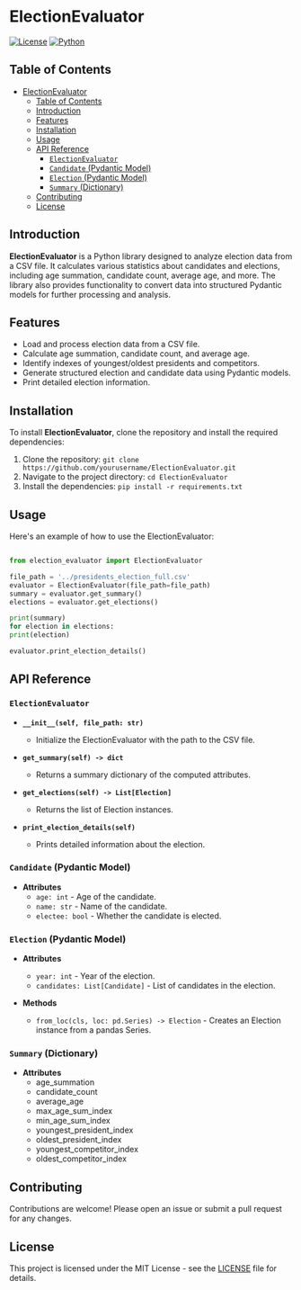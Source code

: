 # ElectionEvaluator

[![License](https://img.shields.io/badge/license-MIT-blue.svg)](https://opensource.org/licenses/MIT)
[![Python](https://img.shields.io/badge/python-3.12%2B-blue.svg)](https://www.python.org/downloads/release/python-312/)

## Table of Contents

- [ElectionEvaluator](#electionevaluator)
  - [Table of Contents](#table-of-contents)
  - [Introduction](#introduction)
  - [Features](#features)
  - [Installation](#installation)
  - [Usage](#usage)
  - [API Reference](#api-reference)
    - [`ElectionEvaluator`](#electionevaluator-1)
    - [`Candidate` (Pydantic Model)](#candidate-pydantic-model)
    - [`Election` (Pydantic Model)](#election-pydantic-model)
    - [`Summary` (Dictionary)](#summary-dictionary)
  - [Contributing](#contributing)
  - [License](#license)

## Introduction

**ElectionEvaluator** is a Python library designed to analyze election data from a CSV file. It calculates various statistics about candidates and elections, including age summation, candidate count, average age, and more. The library also provides functionality to convert data into structured Pydantic models for further processing and analysis.

## Features

- Load and process election data from a CSV file.
- Calculate age summation, candidate count, and average age.
- Identify indexes of youngest/oldest presidents and competitors.
- Generate structured election and candidate data using Pydantic models.
- Print detailed election information.

## Installation

To install **ElectionEvaluator**, clone the repository and install the required dependencies:

1. Clone the repository: `git clone https://github.com/yourusername/ElectionEvaluator.git`
2. Navigate to the project directory: `cd ElectionEvaluator`
3. Install the dependencies: `pip install -r requirements.txt`

## Usage

Here's an example of how to use the ElectionEvaluator:

```python

from election_evaluator import ElectionEvaluator

file_path = '../presidents_election_full.csv'
evaluator = ElectionEvaluator(file_path=file_path)
summary = evaluator.get_summary()
elections = evaluator.get_elections()

print(summary)
for election in elections:
print(election)

evaluator.print_election_details()

``` 

## API Reference

### `ElectionEvaluator`

- **`__init__(self, file_path: str)`**
  - Initialize the ElectionEvaluator with the path to the CSV file.

- **`get_summary(self) -> dict`**
  - Returns a summary dictionary of the computed attributes.

- **`get_elections(self) -> List[Election]`**
  - Returns the list of Election instances.

- **`print_election_details(self)`**
  - Prints detailed information about the election.

### `Candidate` (Pydantic Model)

- **Attributes**
  - `age: int` - Age of the candidate.
  - `name: str` - Name of the candidate.
  - `electee: bool` - Whether the candidate is elected.

### `Election` (Pydantic Model)

- **Attributes**
  - `year: int` - Year of the election.
  - `candidates: List[Candidate]` - List of candidates in the election.

- **Methods**
  - `from_loc(cls, loc: pd.Series) -> Election` - Creates an Election instance from a pandas Series.

### `Summary` (Dictionary)

- **Attributes**
  - age_summation
  - candidate_count
  - average_age
  - max_age_sum_index
  - min_age_sum_index
  - youngest_president_index
  - oldest_president_index
  - youngest_competitor_index
  - oldest_competitor_index

## Contributing

Contributions are welcome! Please open an issue or submit a pull request for any changes.

## License

This project is licensed under the MIT License - see the [LICENSE](LICENSE) file for details.
